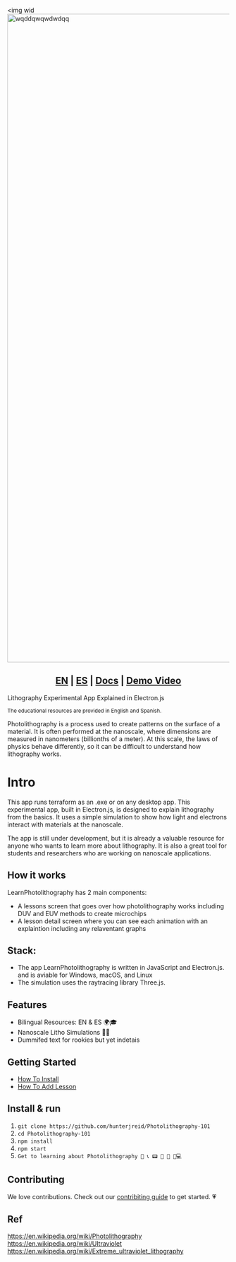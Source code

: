 
<img wid<img width="1470" alt="wqddqwqwdwdqq" src="https://github.com/hunterjreid/LearnPhotolithography/assets/62681404/1471e04d-30f7-4ee9-8a69-3180e366598b">

<h2 align="center">
  <a href="https://join.slack.com/t/diggertalk/shared_invite/zt-1tocl4w0x-E3RkpPiK7zQkehl8O78g8Q">EN</a> |
  <a href="https://calendly.com/diggerdev/digger-open-source-terraform-cloud-alternativ-clone?month=2023-07">ES</a> |
  <a href="https://docs.digger.dev/">Docs</a> | 
  <a href="https://www.loom.com/share/51f27994d95f4dc5bb6eea579e1fa8dc?sid=403f161a-6c0b-44ac-af57-cc9b56190f64">Demo Video</a>
</h2>

Lithography Experimental App Explained in Electron.js

<sub>The educational resources are provided in English and Spanish.  </sub>

Photolithography is a process used to create patterns on the surface of a material. It is often performed at the nanoscale, where dimensions are measured in nanometers (billionths of a meter). At this scale, the laws of physics behave differently, so it can be difficult to understand how lithography works.

# Intro 

This app runs terraform as an .exe or on any desktop app.  This experimental app, built in Electron.js, is designed to explain lithography from the basics. It uses a simple simulation to show how light and electrons interact with materials at the nanoscale. 

The app is still under development, but it is already a valuable resource for anyone who wants to learn more about lithography. It is also a great tool for students and researchers who are working on nanoscale applications.  

## How it works

LearnPhotolithography has 2 main components:
- A lessons screen that goes over how photolithography works including DUV and EUV methods to create microchips
- A lesson detail screen where you can see each animation with an explaintion including any relaventant graphs

## Stack:    

- The app LearnPhotolithography is written in JavaScript and Electron.js. and is aviable for Windows, macOS, and Linux
- The simulation uses the raytracing library Three.js.    

## Features
- Bilingual Resources: EN & ES 🌍🎓
- Nanoscale Litho Simulations 🔬🔄
- Dummifed text for rookies but yet indetais


## Getting Started
- [How To Install](https://docs.digger.dev/getting-started/github-actions-+-aws)
- [How To Add Lesson](https://docs.digger.dev/getting-started/github-actions-and-gcp)

## Install & run

1.  ```git clone https://github.com/hunterjreid/Photolithography-101```
2.  ```cd Photolithography-101```
3.  ```npm install```
4.  ```npm start```
5.  ```Get to learning about Photolithography 📲 📞 📟 📠 🔋 🔌💻```

## Contributing

We love contributions. Check out our [contribiting guide](CONTRIBUTING.md) to get started. 
💗

## Ref  
https://en.wikipedia.org/wiki/Photolithography  
https://en.wikipedia.org/wiki/Ultraviolet  
https://en.wikipedia.org/wiki/Extreme_ultraviolet_lithography  
